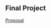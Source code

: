 ## Final Project
[Proposal](https://github.com/spenceryu/15618-final-project/blob/master/reports/proposal.pdf)
